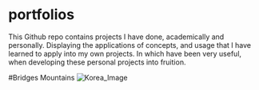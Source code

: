 # portfolios
This Github repo contains projects I have done, academically and personally. Displaying the applications of concepts, and usage that I have learned to apply into my own projects. In which have been very useful, when developing these personal projects into fruition.

#Bridges Mountains
![Korea_Image](https://user-images.githubusercontent.com/56617292/189498470-ebfbcb92-89c3-436f-955d-85f439125f65.png)
